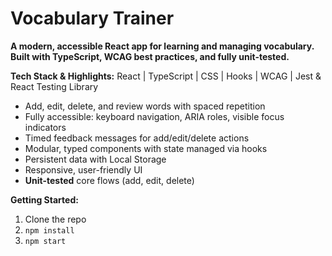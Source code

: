 # Vocabulary Trainer

**A modern, accessible React app for learning and managing vocabulary. 
Built with TypeScript, WCAG best practices, and fully unit-tested.**

**Tech Stack & Highlights:**
React | TypeScript | CSS | Hooks | WCAG | Jest & React Testing Library

- Add, edit, delete, and review words with spaced repetition
- Fully accessible: keyboard navigation, ARIA roles, visible focus indicators  
- Timed feedback messages for add/edit/delete actions  
- Modular, typed components with state managed via hooks
- Persistent data with Local Storage
- Responsive, user-friendly UI
- **Unit-tested** core flows (add, edit, delete)

**Getting Started:**  
1. Clone the repo  
2. `npm install`  
3. `npm start`  
